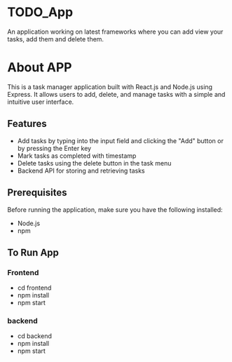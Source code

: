 # TODO_App

An application working on latest frameworks where you can add view your tasks, add them and delete them.

# About APP

This is a task manager application built with React.js and Node.js using Express. It allows users to add, delete, and manage tasks with a simple and intuitive user interface.

## Features

- Add tasks by typing into the input field and clicking the "Add" button or by pressing the Enter key
- Mark tasks as completed with timestamp
- Delete tasks using the delete button in the task menu
- Backend API for storing and retrieving tasks

## Prerequisites

Before running the application, make sure you have the following installed:

- Node.js
- npm

## To Run App

### Frontend

- cd frontend
- npm install
- npm start

### backend

- cd backend
- npm install
- npm start
